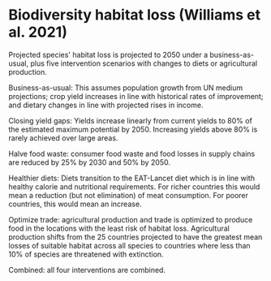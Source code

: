# Biodiversity habitat loss (Williams et al. 2021)

Projected species' habitat loss is projected to 2050 under a business-as-usual, plus five intervention scenarios with changes to diets or agricultural production.

Business-as-usual: This assumes population growth from UN medium projections; crop yield increases in line with historical rates of improvement; and dietary changes in line with projected rises in income.

Closing yield gaps: Yields increase linearly from current yields to 80% of the estimated maximum potential by 2050. Increasing yields above 80% is rarely achieved over large areas.

Halve food waste: consumer food waste and food losses in supply chains are reduced by 25% by 2030 and 50% by 2050.

Healthier diets: Diets transition to the EAT-Lancet diet which is in line with healthy calorie and nutritional requirements. For richer countries this would mean a reduction (but not elimination) of meat consumption. For poorer countries, this would mean an increase.

Optimize trade: agricultural production and trade is optimized to produce food in the locations with the least risk of habitat loss. Agricultural production shifts from the 25 countries projected to have the greatest mean losses of suitable habitat across all species to countries where less than 10% of species are threatened with extinction.

Combined: all four interventions are combined.